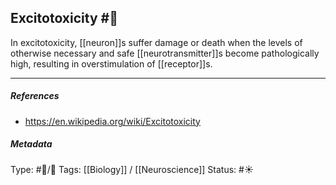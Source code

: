 ## Excitotoxicity #🧠 

In excitotoxicity, [[neuron]]s suffer damage or death when the levels of otherwise necessary and safe [[neurotransmitter]]s become pathologically high, resulting in overstimulation of [[receptor]]s.

___

##### References

- https://en.wikipedia.org/wiki/Excitotoxicity

##### Metadata

Type: #🔵/🔵 
Tags: [[Biology]] / [[Neuroscience]] 
Status: #☀️ 